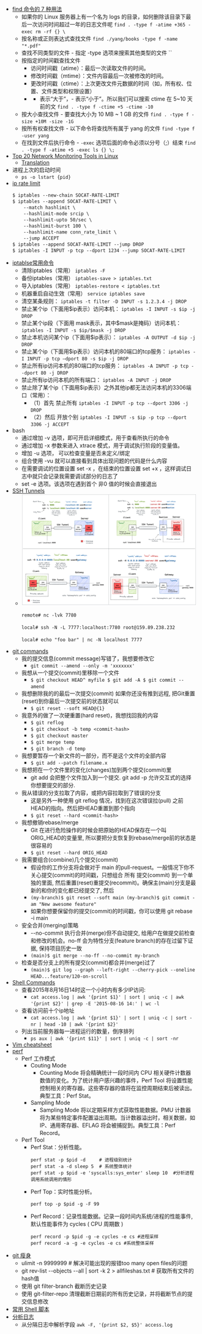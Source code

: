 
- [find 命令的 7 种用法](https://mp.weixin.qq.com/s/XS2KOhBeGeviusIqIBnxKg)
  - 如果你的 Linux 服务器上有一个名为 logs 的目录，如何删除该目录下最后一次访问时间超过一年的日志文件呢 `find . -type f -atime +365 -exec rm -rf {} \`
  - 按名称或正则表达式查找文件 `find ./yang/books -type f -name "*.pdf"`
  - 查找不同类型的文件 - 指定 -type 选项来搜索其他类型的文件 ``
  - 按指定的时间戳查找文件
    - 访问时间戳（atime）：最后一次读取文件的时间。
    - 修改时间戳（mtime）：文件内容最后一次被修改的时间。
    - 更改时间戳（ctime）：上次更改文件元数据的时间（如，所有权、位置、文件类型和权限设置）
    - + 表示“大于”，- 表示“小于”。所以我们可以搜索 ctime 在 5~10 天前的文 `find . -type f -ctime +5 -ctime -10`
  - 按大小查找文件 - 要查找大小为 10 MB ~ 1 GB 的文件 `find . -type f -size +10M -size -1G`
  - 按所有权查找文件 - 以下命令将查找所有属于 yang 的文件 `find -type f -user yang`
  - 在找到文件后执行命令 - `-exec` 选项后面的命令必须以分号（;）结束 `find . -type f -atime +5 -exec ls {} \;`
- [Top 20 Network Monitoring Tools in Linux](https://linoxide.com/network-monitoring-tools-linux/)
  - [Translation](https://mp.weixin.qq.com/s/VwPxTr5tBdteE2aJg1cYUA)
- 进程上次的启动时间
  - `ps -o lstart {pid}`
- [ip rate limit](https://making.pusher.com/per-ip-rate-limiting-with-iptables/index.html)
  ```shell
  $ iptables --new-chain SOCAT-RATE-LIMIT
  $ iptables --append SOCAT-RATE-LIMIT \
      --match hashlimit \
      --hashlimit-mode srcip \
      --hashlimit-upto 50/sec \
      --hashlimit-burst 100 \
      --hashlimit-name conn_rate_limit \
      --jump ACCEPT
  $ iptables --append SOCAT-RATE-LIMIT --jump DROP
  $ iptables -I INPUT -p tcp --dport 1234 --jump SOCAT-RATE-LIMIT
  ```
- [iptablse常用命令](https://mp.weixin.qq.com/s/1RIR_AECgDr45EENtPRK9w)
  - 清除iptables（常用） `iptables -F`
  - 备份iptables（常用） `iptables-save > iptables.txt`
  - 导入iptables（常用） `iptables-restore < iptables.txt`
  - 机器重启自动生效（常用） `service iptables save`
  - 清空某条规则： `iptables -t filter -D INPUT -s 1.2.3.4 -j DROP`
  - 禁止某个ip（下面用$ip表示）访问本机： `iptables -I INPUT -s $ip -j DROP`
  - 禁止某个ip段（下面用 mask表示，其中$mask是掩码）访问本机： `iptables -I INPUT -s $ip/$mask -j DROP`
  - 禁止本机访问某个ip（下面用$ip表示）： `iptables -A OUTPUT -d $ip -j DROP`
  -  禁止某个ip（下面用$ip表示）访问本机的80端口的tcp服务： `iptables -I INPUT -p tcp –dport 80 -s $ip -j DROP`
  - 禁止所有ip访问本机的80端口的tcp服务： `iptables -A INPUT -p tcp --dport 80 -j DROP`
  - 禁止所有ip访问本机的所有端口： `iptables -A INPUT -j DROP`
  - 禁止除了某个ip（下面用$ip表示）之外其他ip都无法访问本机的3306端口（常用）：
    - （1）首先 禁止所有 `iptables -I INPUT -p tcp --dport 3306 -j DROP`
    - （2）然后 开放个别 `iptables -I INPUT -s $ip -p tcp --dport 3306 -j ACCEPT`
- bash
  - 通过增加 -v 选项，即可开启详细模式，用于查看所执行的命令
  - 通过增加 -x 参数来进入 xtrace 模式，用于调试执行阶段的变量值。
  - 增加 -u 选项， 可以检查变量是否未定义/绑定
  - 组合使用 -vu 就可以直接看到具体出现问题的代码是什么内容
  - 在需要调试的位置设置 set -x ，在结束的位置设置 set +x ，这样调试日志中就只会记录我需要调试部分的日志了
  - set -e 选项。该选项在遇到首个 非0 值的时候会直接退出
- [SSH Tunnels](https://iximiuz.com/en/posts/ssh-tunnels/)
  - ![img.png](shell_ssh_tunnel.png)
    ```shell
    remote# nc -lvk 7780
    
    local# ssh -N -L 7777:localhost:7780 root@159.89.238.232
    
    local# echo "foo bar" | nc -N localhost 7777
    ```
- [git commands](https://mp.weixin.qq.com/s/EXHboxE0talIZakIitWp6w)
  - 我的提交信息(commit message)写错了，我想要修改它
    - `git commit --amend --only -m 'xxxxxxx'`
  - 我想从一个提交(commit)里移除一个文件
    - `$ git checkout HEAD^ myfile
      $ git add -A
      $ git commit --amend`
  - 我想删除我的的最后一次提交(commit) 如果你还没有推到远程, 把Git重置(reset)到你最后一次提交前的状态就可以
    - `$ git reset --soft HEAD@{1}`
  - 我意外的做了一次硬重置(hard reset)，我想找回我的内容
    - `$ git reflog`
    - `$ git checkout -b temp <commit-hash>`
    - `$ git checkout master`
    - `$ git merge temp`
    - `$ git branch -d temp`
  - 我想要暂存一个新文件的一部分，而不是这个文件的全部内容
    - `$ git add --patch filename.x`
  - 我想把在一个文件里的变化(changes)加到两个提交(commit)里
    - git add 会把整个文件加入到一个提交. git add -p 允许交互式的选择你想要提交的部分.
  - 我从错误的分支拉取了内容，或把内容拉取到了错误的分支
    - 这是另外一种使用 git reflog 情况，找到在这次错误拉(pull) 之前HEAD的指向。然后把HEAD重置到那个指向
    - `$ git reset --hard <commit-hash>`
  - 我想撤销rebase/merge
    - Git 在进行危险操作的时候会把原始的HEAD保存在一个叫ORIG_HEAD的变量里, 所以要把分支恢复到rebase/merge前的状态是很容易的
    - `$ git reset --hard ORIG_HEAD`
  - 我需要组合(combine)几个提交(commit) 
    - 假设你的工作分支将会做对于 main 的pull-request。一般情况下你不关心提交(commit)的时间戳，只想组合 所有 提交(commit) 到一个单独的里面, 然后重置(reset)重提交(recommit)。确保主(main)分支是最新的和你的变化都已经提交了, 然后
    - `(my-branch)$ git reset --soft main
      (my-branch)$ git commit -am "New awesome feature"`
    - 如果你想要保留你的提交(commit)的时间戳，你可以使用 git rebase -i main
  - 安全合并(merging)策略
    - --no-commit 执行合并(merge)但不自动提交, 给用户在做提交前检查和修改的机会。no-ff 会为特性分支(feature branch)的存在过留下证据, 保持项目历史一致
    - `(main)$ git merge --no-ff --no-commit my-branch`
  - 检查是否分支上的所有提交(commit)都合并(merge)过了
    - `(main)$ git log --graph --left-right --cherry-pick --oneline HEAD...feature/120-on-scroll`
- [Shell Commands]()
  - 查看2015年8月16日14时这一个小时内有多少IP访问: 
    -  `cat access.log | awk '{print $1}' | sort | uniq -c | awk '{print $2}' | grep -E '2015-08-16 14:' | wc -l`
  - 查看访问前十个ip地址 
    - `cat access.log | awk '{print $1}' | sort | uniq -c | sort -nr | head -10 | awk '{print $2}'`
  - 列出当前服务器每一进程运行的数量，倒序排列 
    - `ps aux | awk '{print $11}' | sort | uniq -c | sort -nr`
- [Vim cheatsheet](https://mp.weixin.qq.com/s/BkJnbXvuVZIAExOkgVqPWw)
- [perf](https://mp.weixin.qq.com/s/5Y_ZyDPM6OcejvktyoZzDw)
  - Perf 工作模式
    - Couting Mode 
      - Counting Mode 将会精确统计一段时间内 CPU 相关硬件计数器数值的变化。为了统计用户感兴趣的事件，Perf Tool 将设置性能控制相关的寄存器。这些寄存器的值将在监控周期结束后被读出。典型工具：Perf Stat。
    - Sampling Mode
      - Sampling Mode 将以定期采样方式获取性能数据。PMU 计数器将为某些特定事件配置溢出周期。当计数器溢出时，相关数据，如 IP、通用寄存器、EFLAG 将会被捕捉到。典型工具：Perf Record。
  - Perf Tool 
    - Perf Stat：分析性能。
      ```shell
      perf stat -p $pid -d     # 进程级别统计
      perf stat -a -d sleep 5  # 系统整体统计
      perf stat -p $pid -e 'syscalls:sys_enter' sleep 10  #分析进程调用系统调用的情形
      ```
    - Perf Top：实时性能分析。
      ```shell
      perf top -p $pid -g -F 99
      ```
    - Perf Record：记录性能数据。记录一段时间内系统/进程的性能事件, 默认性能事件为 cycles ( CPU 周期数 )
      ```shell
      perf record -p $pid -g -e cycles -e cs #进程采样
      perf record -a -g -e cycles -e cs #系统整体采样
      ```
- [git 瘦身](https://mp.weixin.qq.com/s/nNxKzniBeygreKLAAX0Mqw)
  - ulimit -n 9999999 # 解决可能出现的报错too many open files的问题
  - git rev-list --objects --all | sort -k 2 > allfileshas.txt # 获取所有文件的hash值
  -  使用 git filter-branch 截断历史记录
  - 使用 git-filter-repo 清理截断日期前的所有历史记录，并将截断节点的提交信息修改
- [常用 Shell 脚本](https://mp.weixin.qq.com/s/hPqiHB4g2IcP0PLFc1UgWQ)
- [分析日志](https://mp.weixin.qq.com/s/5wyuAuG1rPWtVuZ2P2c9mA)
  - 从分隔日志中解析字段 `awk -F, '{print $2, $5}' access.log`


